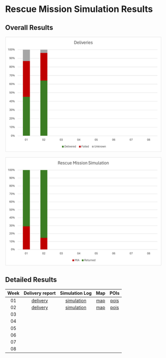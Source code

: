 # Rescue Mission Simulation Results

## Overall Results
<div align="center">

![](deliveries.png)

![](simulation.png)

</div>

## Detailed Results

<div align="center">

| Week | Delivery report | Simulation Log | Map | POIs |
|:----:|:---------------:|:--------------:|:---:|:----:|
| 01   | [delivery](missions/week_01/delivery_log.txt) | [simulation](missions/week_01/README.md) | [map](missions/week_01/_map.pdf) | [pois](./missions/week_01/_pois.json) |
| 02   | [delivery](missions/week_02/delivery_log.txt) | [simulation](missions/week_02/README.md) | [map](missions/week_02/_map.pdf) | [pois](./missions/week_02/_pois.json) |
| 03 |||||
| 04 |||||
| 05 |||||
| 06 |||||
| 07 |||||
| 08 |||||

</div>

